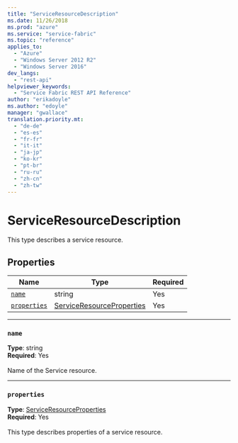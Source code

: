 ```yaml
---
title: "ServiceResourceDescription"
ms.date: 11/26/2018
ms.prod: "azure"
ms.service: "service-fabric"
ms.topic: "reference"
applies_to: 
  - "Azure"
  - "Windows Server 2012 R2"
  - "Windows Server 2016"
dev_langs: 
  - "rest-api"
helpviewer_keywords: 
  - "Service Fabric REST API Reference"
author: "erikadoyle"
ms.author: "edoyle"
manager: "gwallace"
translation.priority.mt: 
  - "de-de"
  - "es-es"
  - "fr-fr"
  - "it-it"
  - "ja-jp"
  - "ko-kr"
  - "pt-br"
  - "ru-ru"
  - "zh-cn"
  - "zh-tw"
---
```

# ServiceResourceDescription

This type describes a service resource.

## Properties
| Name | Type | Required |
| --- | --- | --- |
| [`name`](#name) | string | Yes |
| [`properties`](#properties) | [ServiceResourceProperties](sfclient-v64-model-serviceresourceproperties.md) | Yes |

____
### `name`
__Type__: string <br/>
__Required__: Yes<br/>
<br/>
Name of the Service resource.

____
### `properties`
__Type__: [ServiceResourceProperties](sfclient-v64-model-serviceresourceproperties.md) <br/>
__Required__: Yes<br/>
<br/>
This type describes properties of a service resource.
